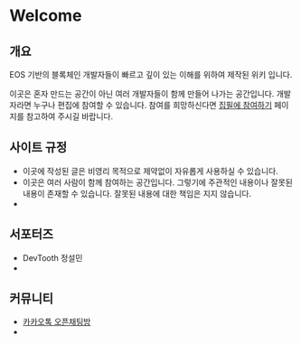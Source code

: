 # Welcome

## 개요

EOS 기반의 블록체인 개발자들이 빠르고 깊이 있는 이해를 위하여 제작된 위키 입니다. 

이곳은 혼자 만드는 공간이 아닌 여러 개발자들이 함께 만들어 나가는 공간입니다. 개발자라면 누구나 편집에 참여할 수 있습니다. 참여를 희망하신다면 [집필에 참여하기](writing.md) 페이지를 참고하여 주시길 바랍니다.

## 사이트 규정

* 이곳에 작성된 글은 비영리 목적으로 제약없이 자유롭게 사용하실 수 있습니다.
* 이곳은 여러 사람이 함께 참여하는 공간입니다. 그렇기에 주관적인 내용이나 잘못된 내용이 존재할 수 있습니다. 잘못된 내용에 대한 책임은 지지 않습니다.
* 
## 서포터즈

* DevTooth 정설민
* 
## 커뮤니티

* [카카오톡 오픈채팅방](https://open.kakao.com/o/gTSEuC7)
* 
